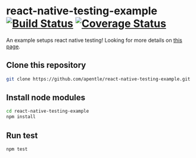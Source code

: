 # react-native-testing-example [![Build Status](https://travis-ci.org/apentle/react-native-testing-example.svg?branch=master)](https://travis-ci.org/apentle/react-native-testing-example) [![Coverage Status](https://coveralls.io/repos/github/apentle/react-native-testing-example/badge.svg?branch=master)](https://coveralls.io/github/apentle/react-native-testing-example?branch=master)
An example setups react native testing! Looking for more details on [this page](http://blog.apentle.com/react-native-testing-component-action/).

## Clone this repository
```bash
git clone https://github.com/apentle/react-native-testing-example.git
```

## Install node modules
```bash
cd react-native-testing-example
npm install
```

## Run test
```bash
npm test
```
